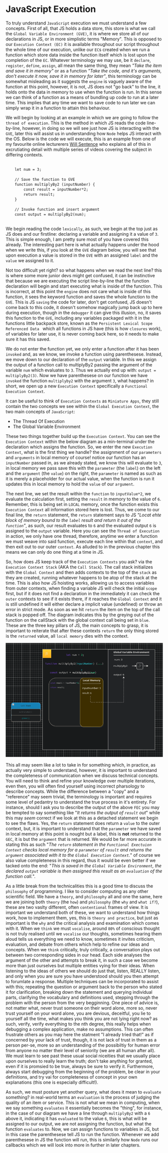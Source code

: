 # JavaScript Execution

To truly understand `JavaScript` execution we must understand a few concepts. First of all, that JS holds a data store, this store is what we call the `Global Variable Environment (GVE)`, it is where we store all of our declarations in JS, or in more simplistic terms "Memory". This is opposed to our `Execution Context (EC)` it is available throughout our script throughout the whole time of our execution, unlike our `EC`s created when we run a function which store data inside the function itself which is lost upon the completion of the `EC`. Whatever terminology we may use, be it `declare`, `register`, `define`, `assign`, all mean the same thing, they mean <em>"Take the item and save it in memory"</em> or as a function <em>"Take the code, and it's arguments, don't execute it now, save it in memory for later"</em>, this terminology can be somewhat misleading as it suggests the `engine` is vaguely aware of the function at this point, however, it is not, JS does not "go back" to the line, it holds onto the data in memory to use when the function is run. In this sense we can think of a function as a means of bundling up code to run at a later time. This implies that any time we want to save code to run later we can simply wrap it in a function to attain this behaviour.

We will begin by looking at an example in which we are going to follow the `thread of execution`. This is the method in which JS reads the code line-by-line, however, in doing so we will see just how JS is interacting with the `GVE`, later this will assist us in understanding how `Node` helps JS interact with the OS. Below is the code we will execute, this is an example from one of my favourite online lecturerers [Will Sentence](https://frontendmasters.com/courses/servers-node-js/executing-javascript-code-review/) who explains all of this in excrutiating detail with multiple series of videos covering the subject in differing contexts.

<pre>
<code>
    let num = 3;

    // Save the function to GVE
    function multiplyBy2 (inputNumber) {
        const result = inputNumber*2;
        return result;
    }

    // Invoke function and insert argument
    const output = multiplyBy2(num);
</code>
</pre>

We begin reading the code `lexically`, as such, we begin at the top just as JS does and our firstline: declaring a variable and assigning it a value of `3`. This is simple enough, I am pretty sure most of you have covered this already. The interesting part here is what actually happens under the hood when we write this, if you look at the `GVE` diagram below, you will see that upon execution a value is stored in the `GVE` with an assigned `label` and the `value` we assigned to it.

Not too difficult yet right? so what happens when we read the next line? this is where some more junior devs might get confused, it can be instinctive that because we are executing the script line-by-line that the function declaration will begin and start executing what is inside of the function. This is incorrect, at this point the `engine` does not care what is inside of this function, it sees the keyword function and saves the whole function to the `GVE`. This is JS `saving` the code for later, don't get confused, JS doesn't come back to this code, it doesn't somehow magically jump back up to here during execution, though in the `debugger` it can give this illusion, no, it saves this function to the `GVE`, including any variables packaged with it in the functions little backpack store, known as the `Persistent Lexical Scope Referenced Data ` which all functions in JS have (this is how `closures` work), of variables for later use, it is never coming back here, so it needs to make sure it has this saved.

We do not enter the function yet, we only enter a function after it has been `invoked` and, as we know, we invoke a function using parenthesese. Instead, we move down to our declaration of the `output` variable. In this we assign the output of a function call to multiplyBy2 passing the argument of the variable `num` which evaluates to `3`. Thus we actually end up with: `output = multiplyBy2(3)`. Now we have parenthesese on our function we have `invoked` the function `multiplyby2` with the argument `3`, what happens? in short, we open up a new `Execution Context` specifically a `Functional Execution Context`.

It can be useful to think of `Execution Contexts` as `Miniature Apps`, they still contain the two concepts we see within the `Global Execution Context`, the two main concepts of `JavaScript`:

- The Thread Of Execution
- The Global Variable Environment

These two things together build up the `Execution Context`. You can see the `Execution Context` within the below diagram as a min-terminal under the declaration which assigns the function. So, we enter the new `Execution Context`, what is the first thing we handle? the assignment of our `parameters` and `arguments` in local memory of course! notice our function has an `inputNumber` passed in, as we already stated, we know this will evaluate to `3`, in local memory we pass save this with the `parameter` (the `label`) on the left and the `argument` (the `value`) on the right, the `parameter` is named as such as it is merely a placeholder for our actual value, when the function is run it updates this in local memory to hold the `value` of our `argument`.

The next line, we set the result within the `function` to `inputValue*2`, we evaluate the calculation first, setting the `result` in memory to the value of `6`. Remember, this is being set in `LOCAL` memory, once the function exists this `Execution Context` all information stored here is lost. Thus, we come to our final line, the `return` statement, the `return` statement says to JS <em>"Locat ehte block of memory bound to the `label` result and return it out of the `function`"</em>, as such, our result evaluates to `6` and the evaluated output `6` is assigned to the `output` variable. Here you can see the `Thread of Execution` in action, we only have one thread, therefore, anytime we enter a function we must weave into said function, execute each line within that `context`, and then exit out to our outer `context`. As alluded to in the previous chapter this means we can only do one thing at a time in JS.

So, how does JS keep track of the `Execution Contexts` you ask? via the `Execution Context Stack` (AKA the `Call Stack`). The call stack initializes with the `Global Context` and then adds contexts to the top of the `stack` as they are created, running whatever happens to be atop of the stack at the time. This is also how JS hoisting works, allowing us to access variables from outer contexts, when finding a variable JS will check the initial `scope` first, but if it does not find a declaration in the immediately it can check the `outer` contexts to see if it exists there, if it reaches the `Global Context` and it is still undefined it will either declare a implicit value (undefined) or throw an error in strict mode. As soon as we hit `return` the item on the top of the call stack is popped off. The diagram indicates this by the greying out of the function on the callStack with the global context call being set in `blue`. These are the three key pillars of JS, the main concepts to grasp, it is important to reiterate that after these contexts `return` the only thing stored is the `returned` value, all `local memory` dies with the context.

<div align="center">
<img src="../images/jsExecutionbasic.png">
</div>

This all may seem like a lot to take in for something which, in practice, as actually very simple to understand, however, it is important to understand the completeness of communication when we discuss technical concepts. You will need to think and refine your knowledge over multiple iterations, even then, you will often find yourself using incorrect pharsology to describe concepts. While the difference between a "copy" and a "reference" may seem trivial, the terminology is important and requires some level of pedantry to understand the true process in it's entirety. For instance, should I ask you to describe the output of the above `FEC` you may be tempted to say something like "<em>It returns the output of `result` out</em>" while this may <em>seem</em> correct if we look at this as a detached statement we begin to see the flaws. Yes, the `return` statement does return a `value` to the outer context, but, it is important to understand that the `parameter` we have saved in local memory at this point is nought but a label, this is <strong>not</strong> returned to the `GEC`, it is but the `argument` that is returned. We would be far more accurate in stating this as such "<em>The `return` statement in the `Functional Exectuion Context` checks local memory for a `parameter` of `result` and returns the `argument` associated with it to the `Global Execution Context`.</em>" of course we also value completeness in this regard, thus it would be even better if we tacked onto the end: "<em>This is saved in the `Global Variable Environment`, the declared `output` variable is then assigned this result as an `evaluation` of the function call.</em>".

As a little break from the technicalities this is a good time to discuss the `philosophy` of programming. I like to consider computing as any other scientific field. We have a `theory`, and `philosophy` all and one the same, here we are joining both `theory` (the `how`) and `philosophy` (the `why` and `what if?`), these are two vaslty different, often `contentional` frames of view. It is important we understand both of these, we want to understand how things work, how to implement them, yes, this is `theory and practice`, but just as important is the `why` and the critical analysis and examination which comes with it. When we `think` we must `vocalise`, around `80%` of conscious thought is not truly realised until we `vocalise` our thoughts, sometimes hearing them aloud tells us everything we need to know, sometimes it invites criticism, evaluation, and debate from others which help to refine our ideas and concepts. When we `think` critically, truly critically, a conversation plays out between two corresponding sides in our head. Each side analyses the argument of the other and attempts to break it, in such a case we become more than just ourselves but multiple entities vying for their ideas. When listening to the ideas of others we should do just that, listen, REALLY listen, and only when you are sure you have understood should you then attempt to forumlate a response. Multiple techniques can be incorporated to assist with this; repeating the question or argument back to the person who stated it for clarification, breaking down the statement and querying individual parts, clarifying the vocabulary and definitions used, stepping through the problem with the person from the very begginning. One piece of advice is, not matter what, never trust someone on their word alone, more so, never trust yourself on your word alone, you are devious, deceitful, you lie to yourself all the time, what makes you think you are not lying right now? as such, verify, verify everything to the nth degree, this really helps when debugging a complex application, make no assumptions. This can often frustrate others as you may here the statment "I already tried that!" as if concerned by your lack of trust, though, it is not lack of trust in them as a person per-se, more so an understanding of the possibiltiy for human error from anyone no matter their level of seniority (we are all human after all). We must learn to see past these usual social niceities that we usually place upon ourselves to really learn the truth; don't take anything for granted, even if it is promsied to be true, always be sure to verify it. Furthermore, always start debugging from the beginning of the problem, be clear in your definitions, and try vai for completeness of concept in your own explanations (this one is especially difficult!).

As such, we must posture yet another query, what does it mean to `evaluate` something? in real-world terms an `evaluation` is the process of judging the quality of an item or service. This is not what we mean in computing, when we say something `evaluates` it essentially becomes the "thing", for instance, in the case of our diagram we have a line through `multiplyBy2` with a `6` above it, indicating it has `evaluated` to the value `6`, this is what will be assigned to our output, we are not assigning the function, but what the function `evaluates` to. Now, we can assign functions to variables in JS, but in this case the parenthesese tell JS to run the function. Whenever we add parenthesese in JS the function will run, this is similarly how `Node` runs our callbacks which we will look into more in further in later chapters.